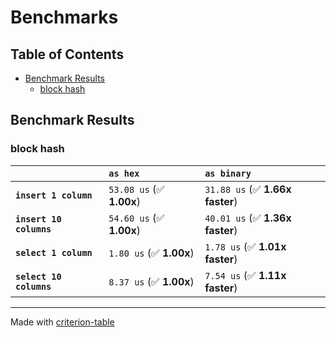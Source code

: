 # Benchmarks

## Table of Contents

- [Benchmark Results](#benchmark-results)
    - [block hash](#block-hash)

## Benchmark Results

### block hash

|                         | `as hex`                 | `as binary`                      |
|:------------------------|:-------------------------|:-------------------------------- |
| **`insert 1 column`**   | `53.08 us` (✅ **1.00x**) | `31.88 us` (✅ **1.66x faster**)  |
| **`insert 10 columns`** | `54.60 us` (✅ **1.00x**) | `40.01 us` (✅ **1.36x faster**)  |
| **`select 1 column`**   | `1.80 us` (✅ **1.00x**)  | `1.78 us` (✅ **1.01x faster**)   |
| **`select 10 columns`** | `8.37 us` (✅ **1.00x**)  | `7.54 us` (✅ **1.11x faster**)   |

---
Made with [criterion-table](https://github.com/nu11ptr/criterion-table)

